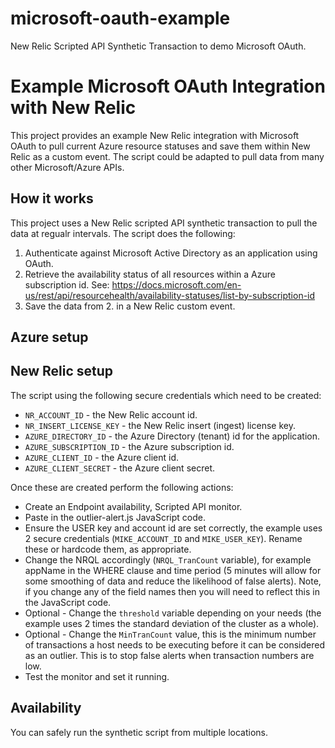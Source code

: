 # microsoft-oauth-example
New Relic Scripted API Synthetic Transaction to demo Microsoft OAuth.


# Example Microsoft OAuth Integration with New Relic
This project provides an example New Relic integration with Microsoft OAuth to pull current Azure resource statuses and save them within New Relic as a custom event. The script could be adapted to pull data from many other Microsoft/Azure APIs.

## How it works
This project uses a New Relic scripted API synthetic transaction to pull the data at regualr intervals. The script does the following:
1. Authenticate against Microsoft Active Directory as an application using OAuth.
2. Retrieve the availability status of all resources within a Azure subscription id. See:
   https://docs.microsoft.com/en-us/rest/api/resourcehealth/availability-statuses/list-by-subscription-id
3. Save the data from 2. in a New Relic custom event.

## Azure setup

## New Relic setup
The script using the following secure credentials which need to be created:
- `NR_ACCOUNT_ID` - the New Relic account id.
- `NR_INSERT_LICENSE_KEY` - the New Relic insert (ingest) license key.
- `AZURE_DIRECTORY_ID` - the Azure Directory (tenant) id for the application.
- `AZURE_SUBSCRIPTION_ID` - the Azure subscription id.
- `AZURE_CLIENT_ID` - the Azure client id.
- `AZURE_CLIENT_SECRET` - the Azure client secret.

Once these are created perform the following actions:
- Create an Endpoint availability, Scripted API monitor. 
- Paste in the outlier-alert.js JavaScript code.
- Ensure the USER key and account id are set correctly, the example uses 2 secure credentials (`MIKE_ACCOUNT_ID` and `MIKE_USER_KEY`). Rename these or hardcode them, as appropriate.
- Change the NRQL accordingly (`NRQL_TranCount` variable), for example appName in the WHERE clause and time period (5 minutes will allow for some smoothing of data and reduce the likelihood of false alerts). Note, if you change any of the field names then you will need to reflect this in the JavaScript code.
- Optional - Change the `threshold` variable depending on your needs (the example uses 2 times the standard deviation of the cluster as a whole).
- Optional - Change the `MinTranCount` value, this is the minimum number of transactions a host needs to be executing before it can be considered as an outlier. This is to stop false alerts when transaction numbers are low.
- Test the monitor and set it running.

## Availability
You can safely run the synthetic script from multiple locations.
